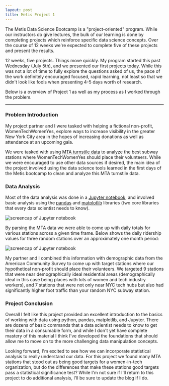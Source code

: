 ```yaml
---
layout: post
title: Metis Project 1
---
```


The Metis Data Science Bootcamp is a "project-oriented" program. While our instructors do give lectures, the bulk of our learning is done by completing projects which reinforce specific data science concepts. Over the course of 12 weeks we're expected to complete five of these projects and present the results.

12 weeks, five projects. Things move quickly. My program started this past Wednesday (July 5th), and we presented our first projects today. While this was not a lot of time to fully explore the questions asked of us, the pace of the work definitely encouraged focused, rapid learning, not least so that we didn't look like fools when presenting 4-5 days worth of research.

Below is a overview of Project 1 as well as my process as I worked through the problem.

---
### Problem Introduction
My project partner and I were tasked with helping a fictional non-profit, WomenTechWomenYes, explore ways to increase visibility in the greater New York City area in the hopes of increasing donations as well as attendance at an upcoming gala.

We were tasked with using [MTA turnstile data](http://web.mta.info/developers/turnstile.html) to analyze the best subway stations where WomenTechWomenYes should place their volunteers. While we were encouraged to use other data sources if desired, the main idea of the project involved using the data science tools learned in the first days of the Metis bootcamp to clean and analyze this MTA turnstile data.

### Data Analysis
Most of the data analysis was done in a [Jupyter notebook](http://jupyter-notebook-beginner-guide.readthedocs.io/en/latest/what_is_jupyter.html), and involved basic analysis using the <a href="https://en.wikipedia.org/wiki/Pandas_(software)">pandas</a> and [matplotlib](https://en.wikipedia.org/wiki/Matplotlib) libraries (two core libraries that every data scientist needs to know).

![screencap of Jupyter notebook]({{site.url}}/images/project_1_jupyter_notebook.png)  

By parsing the MTA data we were able to come up with daily totals for various stations across a given time frame. Below shows the daily ridership values for three random stations over an approximately one month period:

![screencap of Jupyter notebook]({{site.url}}/images/project_1_jupyter_notebook_2.png)

My partner and I combined this information with demographic data from the American Community Survey to come up with target stations where our hypothetical non-profit should place their volunteers. We targeted 9 stations that were near demographically ideal residential areas (demographically ideal in this case being places with lots of women and tech industry workers), and 7 stations that were not only near NYC tech hubs but also had significantly higher foot traffic than your random NYC subway station.

### Project Conclusion
Overall I felt like this project provided an excellent introduction to the basics of working with data using python, pandas, matplotlib, and Jupyter. There are dozens of basic commands that a data scientist needs to know to get their data in a consumable form, and while I don't yet have complete mastery of this material I think I've developed the foundations that should allow me to move on to the more challenging data manipulation concepts.

Looking forward, I'm excited to see how we can incorporate statistical analysis to really understand our data. For this project we found many MTA stations that stood out as being good targets for a women-in-tech organization, but do the differences that make these stations good targets pass a statistical significance test? While I'm not sure if I'll return to this project to do additional analysis, I'll be sure to update the blog if I do.
